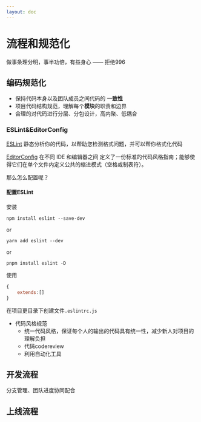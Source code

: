 ```yaml
---
layout: doc
---
```


# 流程和规范化

做事条理分明，事半功倍，有益身心 —— 拒绝996


## 编码规范化

- 保持代码本身以及团队成员之间代码的 **一致性**
- 项目代码结构规范，理解每个**模块**的职责和边界
- 合理的对代码进行分层、分包设计，高内聚、低耦合

### ESLint&EditorConfig

[ESLint](https://eslint.org/) 静态分析你的代码，以帮助您检测格式问题，并可以帮你格式化代码

[EditorConfig](https://editorconfig.org/) 在不同 IDE 和编辑器之间 定义了一份标准的代码风格指南；能够使得它们在单个文件内定义公共的缩进模式（空格或制表符）。

那么怎么配置呢？

#### 配置ESLint

安装
```shell
npm install eslint --save-dev
```
or
```shell
yarn add eslint --dev
```
or
```shell
pnpm install eslint -D
```

使用
```javascript
{
	extends:[]
}
```
在项目更目录下创建文件`.eslintrc.js`



- 代码风格规范
    - 统一代码风格，保证每个人的输出的代码具有统一性，减少新人对项目的理解负担
    - 代码codereview
    - 利用自动化工具


## 开发流程

分支管理、团队进度协同配合



## 上线流程



